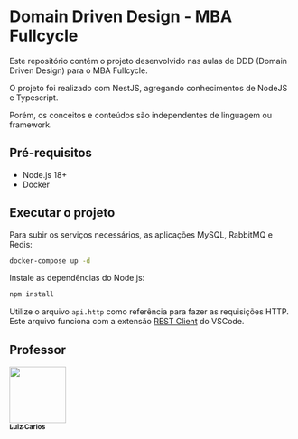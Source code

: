 # Domain Driven Design - MBA Fullcycle

Este repositório contém o projeto desenvolvido nas aulas de DDD (Domain Driven Design) para o MBA Fullcycle.

O projeto foi realizado com NestJS, agregando conhecimentos de NodeJS e Typescript.

Porém, os conceitos e conteúdos são independentes de linguagem ou framework.

## Pré-requisitos

- Node.js 18+
- Docker

## Executar o projeto

Para subir os serviços necessários, as aplicações MySQL, RabbitMQ e Redis:

```bash
docker-compose up -d
```

Instale as dependências do Node.js:

```bash
npm install
```

Utilize o arquivo `api.http` como referência para fazer as requisições HTTP. Este arquivo funciona com a extensão [REST Client](https://marketplace.visualstudio.com/items?itemName=humao.rest-client) do VSCode.

## Professor

<a href="https://github.com/argentinaluiz">
    <img src="https://avatars.githubusercontent.com/u/4926329?v=4?s=100" width="100px;" alt=""/>
    <br />
    <sub>
        <b>Luiz Carlos</b>
    </sub>
</a>
